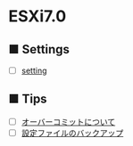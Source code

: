 # ESXi7.0
## ■ Settings
- [ ] [setting]()
## ■ Tips
- [ ] [オーバーコミットについて]()
- [ ] [設定ファイルのバックアップ](https://github.com/thetaru/memorandum/tree/master/Hypervisor/VMware/Esxi/ESXi7.0/backup_conf)
